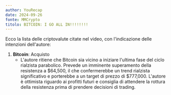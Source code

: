 ```yaml
---
author: YouRecap
date: 2024-09-26
fonte: MMCrypto
titolo: BITCOIN: I GO ALL IN!!!!!!!!
---
```


Ecco la lista delle criptovalute citate nel video, con l'indicazione delle intenzioni dell'autore:

1. **Bitcoin**: Acquisto
   - L'autore ritiene che Bitcoin sia vicino a iniziare l'ultima fase del ciclo rialzista parabolico. Prevede un imminente superamento della resistenza a $64,500, il che confermerebbe un trend rialzista significativo e porterebbe a un target di prezzo di $777,000. L'autore è ottimista riguardo ai profitti futuri e consiglia di attendere la rottura della resistenza prima di prendere decisioni di trading.
